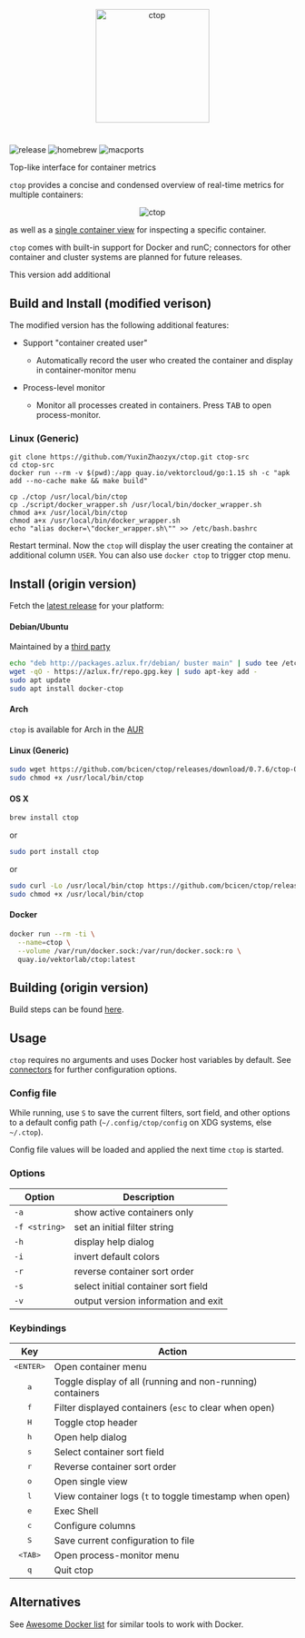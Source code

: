 <p align="center"><img width="200px" src="/_docs/img/logo.png" alt="ctop"/></p>

#

![release][release] ![homebrew][homebrew] ![macports][macports]

Top-like interface for container metrics

`ctop` provides a concise and condensed overview of real-time metrics for multiple containers:
<p align="center"><img src="_docs/img/grid.gif" alt="ctop"/></p>

as well as a [single container view][single_view] for inspecting a specific container.

`ctop` comes with built-in support for Docker and runC; connectors for other container and cluster systems are planned for future releases.

This version add additional

## Build and Install (modified verison)

The modified version has the following additional features:

+ Support "container created user"

  + Automatically record the user who created the container and display in container-monitor menu

+ Process-level monitor

  + Monitor all processes created in containers. Press <kbd>TAB</kbd> to open process-monitor.

### Linux (Generic)

```shell
git clone https://github.com/YuxinZhaozyx/ctop.git ctop-src
cd ctop-src
docker run --rm -v $(pwd):/app quay.io/vektorcloud/go:1.15 sh -c "apk add --no-cache make && make build"

cp ./ctop /usr/local/bin/ctop
cp ./script/docker_wrapper.sh /usr/local/bin/docker_wrapper.sh
chmod a+x /usr/local/bin/ctop
chmod a+x /usr/local/bin/docker_wrapper.sh
echo "alias docker=\"docker_wrapper.sh\"" >> /etc/bash.bashrc
```

Restart terminal. Now the `ctop` will display the user creating the container at additional column `USER`. You can also use `docker ctop` to trigger ctop menu.


## Install (origin version)

Fetch the [latest release](https://github.com/bcicen/ctop/releases) for your platform:

#### Debian/Ubuntu

Maintained by a [third party](https://packages.azlux.fr/)
```bash
echo "deb http://packages.azlux.fr/debian/ buster main" | sudo tee /etc/apt/sources.list.d/azlux.list
wget -qO - https://azlux.fr/repo.gpg.key | sudo apt-key add -
sudo apt update
sudo apt install docker-ctop
```

#### Arch

`ctop` is available for Arch in the [AUR](https://aur.archlinux.org/packages/ctop-bin/)

#### Linux (Generic)

```bash
sudo wget https://github.com/bcicen/ctop/releases/download/0.7.6/ctop-0.7.6-linux-amd64 -O /usr/local/bin/ctop
sudo chmod +x /usr/local/bin/ctop
```

#### OS X

```bash
brew install ctop
```
or
```bash
sudo port install ctop
```
or
```bash
sudo curl -Lo /usr/local/bin/ctop https://github.com/bcicen/ctop/releases/download/0.7.6/ctop-0.7.6-darwin-amd64
sudo chmod +x /usr/local/bin/ctop
```

#### Docker

```bash
docker run --rm -ti \
  --name=ctop \
  --volume /var/run/docker.sock:/var/run/docker.sock:ro \
  quay.io/vektorlab/ctop:latest
```

## Building (origin version)

Build steps can be found [here][build].

## Usage

`ctop` requires no arguments and uses Docker host variables by default. See [connectors][connectors] for further configuration options.

### Config file

While running, use `S` to save the current filters, sort field, and other options to a default config path (`~/.config/ctop/config` on XDG systems, else `~/.ctop`).

Config file values will be loaded and applied the next time `ctop` is started.

### Options

Option | Description
--- | ---
`-a`	| show active containers only
`-f <string>` | set an initial filter string
`-h`	| display help dialog
`-i`  | invert default colors
`-r`	| reverse container sort order
`-s`  | select initial container sort field
`-v`	| output version information and exit

### Keybindings

|           Key            | Action                                                     |
| :----------------------: | ---------------------------------------------------------- |
| <kbd>&lt;ENTER&gt;</kbd> | Open container menu                                        |
|       <kbd>a</kbd>       | Toggle display of all (running and non-running) containers |
|       <kbd>f</kbd>       | Filter displayed containers (`esc` to clear when open)     |
|       <kbd>H</kbd>       | Toggle ctop header                                         |
|       <kbd>h</kbd>       | Open help dialog                                           |
|       <kbd>s</kbd>       | Select container sort field                                |
|       <kbd>r</kbd>       | Reverse container sort order                               |
|       <kbd>o</kbd>       | Open single view                                           |
|       <kbd>l</kbd>       | View container logs (`t` to toggle timestamp when open)    |
|       <kbd>e</kbd>       | Exec Shell                                                 |
|       <kbd>c</kbd>       | Configure columns                                          |
|       <kbd>S</kbd>       | Save current configuration to file                         |
|  <kbd>&lt;TAB&gt;</kbd>  | Open process-monitor menu                                  |
|       <kbd>q</kbd>       | Quit ctop                                                  |

[build]: _docs/build.md
[connectors]: _docs/connectors.md
[single_view]: _docs/single.md
[release]: https://img.shields.io/github/release/bcicen/ctop.svg "ctop"
[homebrew]: https://img.shields.io/homebrew/v/ctop.svg "ctop"
[macports]: https://repology.org/badge/version-for-repo/macports/ctop.svg?header=macports "ctop"

## Alternatives

See [Awesome Docker list](https://github.com/veggiemonk/awesome-docker/blob/master/README.md#terminal) for similar tools to work with Docker.
